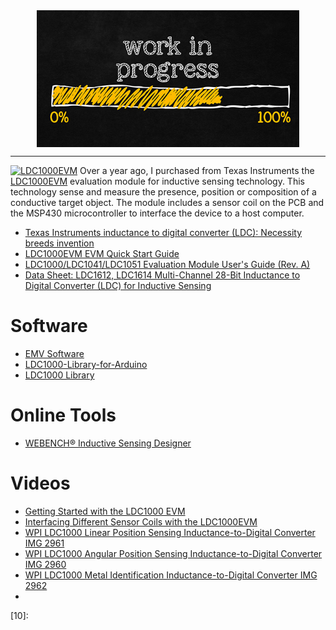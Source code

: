 <!--
Maintainer:   jeffskinnerbox@yahoo.com / www.jeffskinnerbox.me
Version:      0.0.0
-->


<div align="center">
<img src="https://raw.githubusercontent.com/jeffskinnerbox/blog/main/content/images/banners-bkgrds/work-in-progress.jpg" title="These materials require additional work and are not ready for general use." align="center" width=420px height=219px>
</div>


-----




[![LDC1000EVM](http://www.rlocman.ru/i/Image/2013/09/21/LDC1000EVM.JPG "hover text")](http://www.ti.com/tool/LDC1000EVM)
Over a year ago, I purchased from Texas Instruments the [LDC1000EVM][01]
evaluation module for inductive sensing technology.
This technology sense and measure the presence,
position or composition of a conductive target object.
The module includes a sensor coil on the PCB and
the MSP430 microcontroller to interface the device to a host computer.

* [Texas Instruments inductance to digital converter (LDC): Necessity breeds invention](http://www.edn.com/electronics-products/electronic-product-reviews/other/4421072/Texas-Instruments-inductive-to-digital-converter--LDC--Necessity-breeds-invention)
* [LDC1000EVM EVM Quick Start Guide](http://www.ti.com/lit/ml/slyw022/slyw022.pdf)
* [LDC1000/LDC1041/LDC1051 Evaluation Module User's Guide (Rev. A)](http://www.ti.com/lit/ug/snau150a/snau150a.pdf)
* [Data Sheet: LDC1612, LDC1614 Multi-Channel 28-Bit Inductance to Digital Converter (LDC) for Inductive Sensing](http://www.ti.com/lit/ds/symlink/ldc1614.pdf)

# Software
* [EMV Software]()
* [LDC1000-Library-for-Arduino](https://github.com/BroncoTc/LDC1000-Library-for-Arduino)
* [LDC1000 Library](https://developer.mbed.org/components/LDC1000/)

# Online Tools
* [WEBENCH® Inductive Sensing Designer](http://www.ti.com/lsds/ti/analog/webench/inductive-sensing.page?DCMP=sva-psp-ssp-ldc1000-en&HQS=sva-psp-ssp-ldc1000-pr-webench-en)

# Videos
* [Getting Started with the LDC1000 EVM](https://www.youtube.com/watch?v=lSAUzTcujRg&ebc=ANyPxKoipcLCiy81mcUIyYHuFoGnE8zwmE0CRxe3Yf3Pq6bEbEih3df_Km7oiF6--o-3NFPU7oYrIGCSAfVD1YMe2ucqDG-wKQ)
* [Interfacing Different Sensor Coils with the LDC1000EVM](https://www.youtube.com/watch?v=5-Vg-ppdRGs)
* [WPI LDC1000 Linear Position Sensing Inductance-to-Digital Converter IMG 2961](https://www.youtube.com/watch?v=pAT8pPp4EbE)
* [WPI LDC1000 Angular Position Sensing Inductance-to-Digital Converter IMG 2960](https://www.youtube.com/watch?v=Hrj_MhHJBIY)
* [WPI LDC1000 Metal Identification Inductance-to-Digital Converter IMG 2962](https://www.youtube.com/watch?v=VS0Bk5Xs6VU)
* []()



[01]:http://www.ti.com/tool/LDC1000EVM
[02]:
[03]:
[04]:
[05]:
[06]:
[07]:
[08]:
[09]:
[10]:

